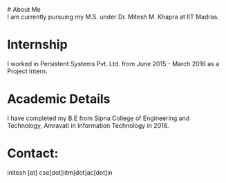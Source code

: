 <head>
<title> Nitesh Methani </title>

</head>
# About Me
<div style = "text-align: justify"> I am currently pursuing my M.S. under Dr. Mitesh M. Khapra at IIT Madras.
</div>

# Internship
I worked in Persistent Systems Pvt. Ltd. from June 2015 - March 2016 as a Project Intern.

# Academic Details
I have completed my B.E from Sipna College of Engineering and Technology, Amravati in Information Technology in 2016.

# Contact:



initesh [at] cse[dot]iitm[dot]ac[dot]in
